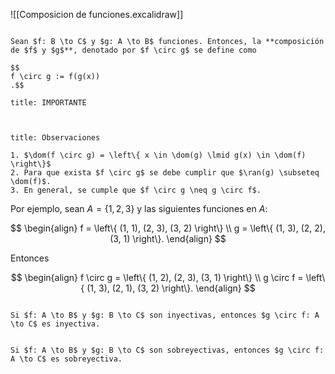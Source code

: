 ![[Composicion de funciones.excalidraw]]

```ad-definition

Sean $f: B \to C$ y $g: A \to B$ funciones. Entonces, la **composición de $f$ y $g$**, denotado por $f \circ g$ se define como

$$
f \circ g := f(g(x))
.$$

```

```ad-important
title: IMPORTANTE



```


```ad-proposition
title: Observaciones

1. $\dom(f \circ g) = \left\{ x \in \dom(g) \lmid g(x) \in \dom(f) \right\}$
2. Para que exista $f \circ g$ se debe cumplir que $\ran(g) \subseteq \dom(f)$.
3. En general, se cumple que $f \circ g \neq g \circ f$.

```

Por ejemplo, sean $A = \left\{ 1, 2, 3 \right\}$ y las siguientes funciones en $A$:

$$
\begin{align}
f = \left\{ (1, 1), (2, 3), (3, 2) \right\} \\
g = \left\{ (1, 3), (2, 2), (3, 1) \right\}.
\end{align}
$$

Entonces

$$
\begin{align}
f \circ g = \left\{ (1, 2), (2, 3), (3, 1) \right\} \\
g \circ f = \left\{ (1, 3), (2, 1), (3, 2) \right\}.
\end{align}
$$

```ad-theorem

Si $f: A \to B$ y $g: B \to C$ son inyectivas, entonces $g \circ f: A \to C$ es inyectiva.

```

```ad-theorem

Si $f: A \to B$ y $g: B \to C$ son sobreyectivas, entonces $g \circ f: A \to C$ es sobreyectiva.

```
